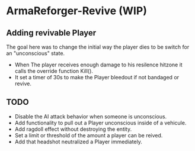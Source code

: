 # ArmaReforger-Revive (WIP)

## Adding revivable Player

The goal here was to change the initial way the player dies to be switch for an "unconscious" state.

- When The player receives enough damage to his resilence hitzone it calls the override function Kill().
- It set a timer of 30s to make the Player bleedout if not bandaged or revive.


## TODO 

- Disable the AI attack behavior when someone is unconscious.
- Add functionality to pull out a Player unconscious inside of a vehicule.
- Add ragdoll effect without destroying the entity.
- Set a limit or threshold of the amount a player can be reived.
- Add that headshot neutralized a Player immediately. 
